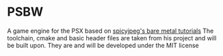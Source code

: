 # PSBW
A game engine for the PSX based on [spicyjpeg's bare metal tutorials](https://github.com/spicyjpeg/ps1-bare-metal/)
The toolchain, cmake and basic header files are taken from his project and will be built upon. They are and will be developed under the MIT license
